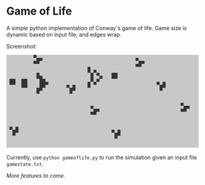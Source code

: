 # Game of Life

A simple python implementation of Conway's game of life.
Game size is dynamic based on input file, and edges wrap.

Screenshot:

![screenshot](https://github.com/riptoc/game-of-life/raw/master/screenshot.png)

Currently, use `python gameoflife.py` to run the simulation given an input file `gamestate.txt`.

_More features to come._
